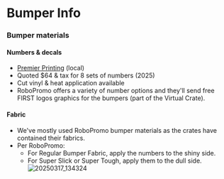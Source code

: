 # Bumper Info

### Bumper materials

#### Numbers & decals
* [Premier Printing](https://premierprintinginc.com/) (local)
 * Quoted $64 & tax for 8 sets of numbers (2025)
 * Cut vinyl & heat application available
* RoboPromo offers a variety of number options and they'll send free FIRST logos graphics for the bumpers (part of the Virtual Crate).

#### Fabric
* We've mostly used RoboPromo bumper materials as the crates have contained their fabrics.
* Per RoboPromo:
  * For Regular Bumper Fabric, apply the numbers to the shiny side.
  * For Super Slick or Super Tough, apply them to the dull side.
![20250317_134324](https://github.com/user-attachments/assets/7ff18fd0-b78d-4460-85f5-1ec60a72e2a5)
